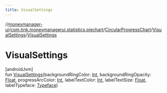 ```yaml
---
title: VisualSettings
---
```

//[moneymanager-ui](../../../../index.html)/[com.tink.moneymanagerui.statistics.piechart](../../index.html)/[CircularProgressChart](../index.html)/[VisualSettings](index.html)/[VisualSettings](-visual-settings.html)



# VisualSettings



[androidJvm]\
fun [VisualSettings](-visual-settings.html)(backgroundRingColor: [Int](https://kotlinlang.org/api/latest/jvm/stdlib/kotlin/-int/index.html), backgroundRingOpacity: [Float](https://kotlinlang.org/api/latest/jvm/stdlib/kotlin/-float/index.html), progressArcColor: [Int](https://kotlinlang.org/api/latest/jvm/stdlib/kotlin/-int/index.html), labelTextColor: [Int](https://kotlinlang.org/api/latest/jvm/stdlib/kotlin/-int/index.html), labelTextSize: [Float](https://kotlinlang.org/api/latest/jvm/stdlib/kotlin/-float/index.html), labelTypeface: [Typeface](https://developer.android.com/reference/kotlin/android/graphics/Typeface.html))




